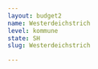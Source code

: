 ```yaml
---
layout: budget2
name: Westerdeichstrich
level: kommune
state: SH
slug: Westerdeichstrich

---
```




